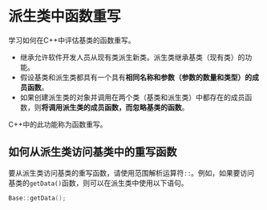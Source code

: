 # 派生类中函数重写

学习如何在C++中评估基类的函数重写。
+ 继承允许软件开发人员从现有类派生新类。派生类继承基类（现有类）的功能。
+ 假设基类和派生类都具有一个具有**相同名称和参数（参数的数量和类型）的成员函数**。
+ 如果创建派生类的对象并调用在两个类（基类和派生类）中都存在的成员函数，则**将调用派生类的成员函数，而忽略基类的函数**。

C++中的此功能称为函数重写。


## 如何从派生类访问基类中的重写函数
要从派生类访问基类的重写函数，请使用范围解析运算符`::`。例如，如果要访问基类的`getData()`函数，则可以在派生类中使用以下语句。
```cpp
Base::getData();
```

